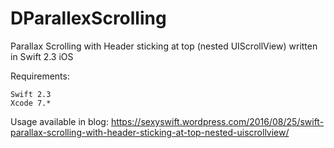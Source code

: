 # DParallexScrolling
Parallax Scrolling with Header sticking at top (nested UIScrollView) written in Swift 2.3 iOS

Requirements:

    Swift 2.3
    Xcode 7.*
Usage available in blog: https://sexyswift.wordpress.com/2016/08/25/swift-parallax-scrolling-with-header-sticking-at-top-nested-uiscrollview/
    
